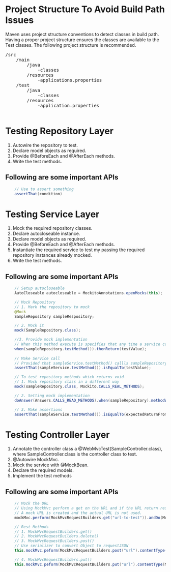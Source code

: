 # Project Structure To Avoid Build Path Issues
Maven uses project structure conventions to detect classes in build path. Having a proper project structure ensures the classes are available to the Test classes. The following project structure is recommended.

<pre>
/src
    /main
        /java
            -classes
        /resources
            -applications.properties
    /test
        /java
            -classes
        /resources
            -application.properties
    
</pre>

# Testing Repository Layer
1. Autowire the repository to test.
2. Declare model objects as required.
3. Provide @BeforeEach and @AfterEach methods.
4. Write the test methods.

## Following are some important APIs

``` java
    // Use to assert something
    assertThat(condition)
```

# Testing Service Layer
1. Mock the required repository classes.
2. Declare autocloseable instance.
3. Declare model objects as required.
4. Provide @BeforeEach and @AfterEach methods.
5. Instantiate the required service to test my passing the required repository instances already mocked.
6. Write the test methods.

## Following are some important APIs

``` java
    // Setup autocloseable
    AutoCloseable autocloseable = MockitoAnnotations.openMocks(this);

    // Mock Repository
    // 1. Mark the repository to mock
    @Mock
    SampleRepository sampleRespository;

    // 2. Mock it
    mock(SampleRepository.class);

    //3. Provide mock implementation
    // When this method execute is specifies that any time a service calls the "testMethod" it would be returned with a known value "testValue"
    when(sampleRepository.testMethod()).thenReturn(testValue);
    
    // Make Service call
    // Provided that sampleService.testMethod() callls sampleRepository.testMethod() internally to return a result.
    assertThat(sampleService.testMethod()).isEqualTo(testValue);

    // To test repository methods which returns void
    // 1. Mock repository class in a different way
    mock(sampleRepository.class, Mockito.CALLS_REAL_METHODS);

    // 2. Setting mock implementation
    doAnswer(Answers.CALLS_READ_METHODS).when(sampleRepository).methodWithVoidReturn();

    // 3. Make assertions
    assertThat(sampleService.testMethod()).isEqualTo(expectedReturnFromServiceMethod);
```

# Testing Controller Layer
1. Annotate the controller class a @WebMvcTest(SampleController.class), where SampleController.class is the controller class to test.
2. @Autowire MockMvc.
3. Mock the service with @MockBean.
4. Declare the required models.
5. Implement the test methods

## Following are some important APIs

```java
    // Mock the URL
    // Using MockMvc perform a get on the URL and if the URL return result properly mark the status as OK
    // A mock URL is created and the actual URL is not used.
    mockMvc.perform(MockMvcRequestBuilders.get("url-to-test")).andDo(MockMvcRequestBuilders.print()).andExpect(MockMvcRequestBuilders.status().isOk);

    // Rest Methods
    // 1. MockMvcRequestBuilders.get()
    // 2. MockMvcRequestBuilders.delete()
    // 3. MockMvcRequestBuilders.post()
    // Use serializer to convert Object to requestJSON
    this.mockMvc.peform(MockMvcRequestBuilders.post("url").contentType(MediaType.APPLICATION_JSON).content(requestJSON));

    // 4. MockMvcRequestBuilders.put()
    this.mockMvc.peform(MockMvcRequestBuilders.put("url").contentType(MediaType.APPLICATION_JSON).content(requestJSON));
    
```
